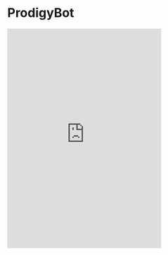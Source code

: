 # ProdigyBot

<iframe src="https://discordapp.com/widget?id=601052758929309736&theme=dark" width="350" height="500" allowtransparency="true" frameborder="0"></iframe>
